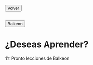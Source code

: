 <button class="button-82-pushable" role="button" onclick="history.back()">
  <span class="button-82-shadow"></span>
  <span class="button-82-edge"></span>
  <span class="button-82-front text">
  Volver
 </span> </button>

## <button class="button-16" role="button" onclick="location.href='../index'">Balkeon</button>

# ¿Deseas Aprender?

🏗 Pronto lecciones de Balkeon

<!-- HTML -->
<script>
  window.addEventListener('load', function() {
    document.body.classList.add('loaded');
  });
</script>
